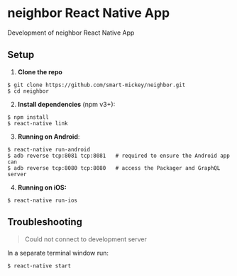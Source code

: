 # neighbor React Native App

Development of neighbor React Native App

## Setup

1. **Clone the repo**

  ```
  $ git clone https://github.com/smart-mickey/neighbor.git
  $ cd neighbor
  ```

2. **Install dependencies** (npm v3+):

  ```
  $ npm install
  $ react-native link
  ```
  
3. **Running on Android**:

  ```
  $ react-native run-android
  $ adb reverse tcp:8081 tcp:8081   # required to ensure the Android app can
  $ adb reverse tcp:8080 tcp:8080   # access the Packager and GraphQL server
  ```


4. **Running on iOS:**

  ```
  $ react-native run-ios
  ```
  
## Troubleshooting

> Could not connect to development server

In a separate terminal window run:

  ```
  $ react-native start
  ```
